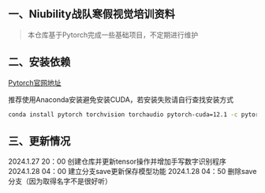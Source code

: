 ## 一、Niubility战队寒假视觉培训资料

> 本仓库基于Pytorch完成一些基础项目，不定期进行维护

## 二、安装依赖

[Pytorch官网地址](https://pytorch.org/)

推荐使用Anaconda安装避免安装CUDA，若安装失败请自行查找安装方式

```bash
conda install pytorch torchvision torchaudio pytorch-cuda=12.1 -c pytorch -c nvidia
```

## 三、更新情况

2024.1.27 20：00 创建仓库并更新tensor操作并增加手写数字识别程序
2024.1.28 04：00 建立分支save更新保存模型功能
2024.1.28 04：50 删除save分支（因为取得名字不是很好听）